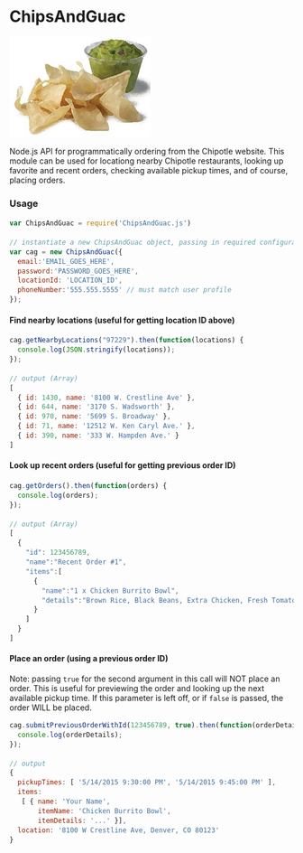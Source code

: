 # ChipsAndGuac

![](img/chipsandguac.jpg)

Node.js API for programmatically ordering from the Chipotle website. This module can be used for locationg nearby Chipotle restaurants, looking up favorite and recent orders, checking available pickup times, and of course, placing orders. 

### Usage

```javascript
var ChipsAndGuac = require('ChipsAndGuac.js')

// instantiate a new ChipsAndGuac object, passing in required configuration and credentials.
var cag = new ChipsAndGuac({
  email:'EMAIL_GOES_HERE', 
  password:'PASSWORD_GOES_HERE', 
  locationId: 'LOCATION_ID', 
  phoneNumber:'555.555.5555' // must match user profile
});
```

#### Find nearby locations (useful for getting location ID above)
```javascript
cag.getNearbyLocations("97229").then(function(locations) {
  console.log(JSON.stringify(locations));
});

// output (Array)
[ 
  { id: 1430, name: '8100 W. Crestline Ave' },
  { id: 644, name: '3170 S. Wadsworth' },
  { id: 970, name: '5699 S. Broadway' },
  { id: 71, name: '12512 W. Ken Caryl Ave.' },
  { id: 390, name: '333 W. Hampden Ave.' } 
]
```

#### Look up recent orders (useful for getting previous order ID)
```javascript
cag.getOrders().then(function(orders) {
  console.log(orders);
});

// output (Array)
[
  {
    "id": 123456789,
    "name":"Recent Order #1",
    "items":[
      {
        "name":"1 x Chicken Burrito Bowl",
        "details":"Brown Rice, Black Beans, Extra Chicken, Fresh Tomato Salsa, Tomatillo-Red Chili Salsa, Cheese"
      }
    ]
  }
]
```

#### Place an order (using a previous order ID)
Note: passing `true` for the second argument in this call will NOT place an order. This is useful for previewing the order and looking up the next available pickup time. If this parameter is left off, or if `false` is passed, the order WILL be placed.
```javascript
cag.submitPreviousOrderWithId(123456789, true).then(function(orderDetails) {
  console.log(orderDetails);
});

// output
{
  pickupTimes: [ '5/14/2015 9:30:00 PM', '5/14/2015 9:45:00 PM' ],
  items:
   [ { name: 'Your Name',
       itemName: 'Chicken Burrito Bowl',
       itemDetails: '...' }],
  location: '8100 W Crestline Ave, Denver, CO 80123' 
}
```

